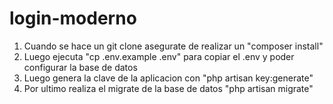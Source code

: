 # login-moderno
 
1. Cuando se hace un git clone asegurate de realizar un "composer install"
2. Luego ejecuta "cp .env.example .env" para copiar el .env y poder configurar la base de datos 
3. Luego genera  la clave de la aplicacion con "php artisan key:generate"
4. Por ultimo realiza el migrate de la base de datos "php artisan migrate"